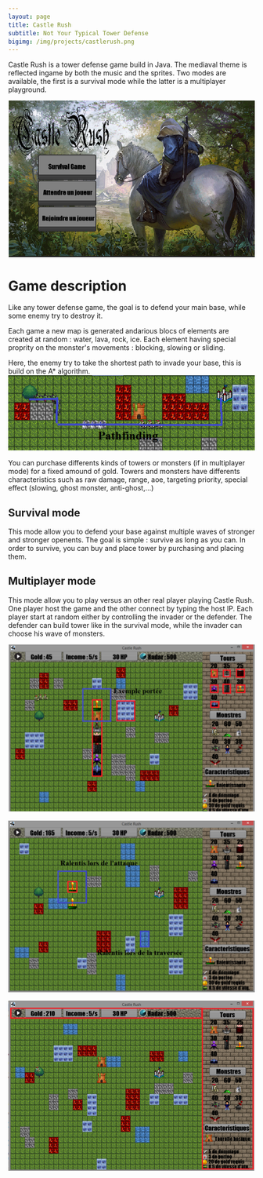 ```yaml
---
layout: page
title: Castle Rush
subtitle: Not Your Typical Tower Defense
bigimg: /img/projects/castlerush.png
---
```


Castle Rush is a tower defense game build in Java.
The mediaval theme is reflected ingame by both the music and the sprites.
Two modes are available, the first is a survival mode while the latter is a multiplayer playground.

![alt text](/img/projects/castlerush/menu.png "Logo Title Text 1")

# Game description

Like any tower defense game, the goal is to defend your main base, while some enemy try to destroy it.

Each game a new map is generated andarious blocs of elements are created at random : water, lava, rock, ice. Each element having special proprity on the monster's movements : blocking, slowing or sliding.

Here, the enemy try to take the shortest path to invade your base, this is build on the A* algorithm.
![alt text](/img/projects/castlerush/pathfinding.png "Logo Title Text 1")

You can purchase differents kinds of towers or monsters (if in multiplayer mode) for a fixed amound of gold. Towers and monsters have differents characteristics such as raw damage, range, aoe, targeting priority, special effect (slowing, ghost monster, anti-ghost,...)

## Survival mode

This mode allow you to defend your base against multiple waves of stronger and stronger openents.
The goal is simple : survive as long as you can.
In order to survive, you can buy and place tower by purchasing and placing them.

## Multiplayer mode

This mode allow you to play versus an other real player playing Castle Rush.
One player host the game and the other connect by typing the host IP.
Each player start at random either by controlling the invader or the defender.
The defender can build tower like in the survival mode, while the invader can choose his wave of monsters.

![alt text](/img/projects/castlerush/2.png "Logo Title Text 1")

![alt text](/img/projects/castlerush/3.png "Logo Title Text 1")

![alt text](/img/projects/castlerush/4.png "Logo Title Text 1")
